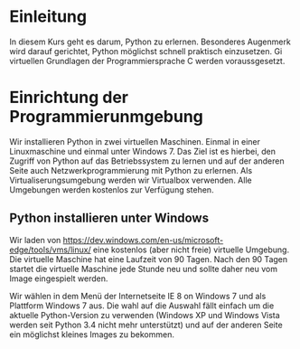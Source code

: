 # Einleitung
In diesem Kurs geht es darum, Python zu erlernen. Besonderes Augenmerk wird darauf gerichtet, Python möglichst schnell praktisch einzusetzen. Gi virtuellen Grundlagen der Programmiersprache C werden voraussgesetzt.

# Einrichtung der Programmierunmgebung
Wir installieren Python in zwei virtuellen Maschinen. Einmal in einer Linuxmaschine und einmal unter Windows 7. Das Ziel ist es hierbei, den Zugriff von Python auf das Betriebssystem zu lernen und auf der anderen Seite auch Netzwerkprogrammierung mit Python zu erlernen. Als Virtualiserungsumgebung werden wir Virtualbox verwenden. Alle Umgebungen werden kostenlos zur Verfügung stehen.

## Python installieren unter Windows
Wir laden von https://dev.windows.com/en-us/microsoft-edge/tools/vms/linux/ eine kostenlos (aber nicht freie) virtuelle Umgebung. Die virtuelle Maschine hat eine Laufzeit von 90 Tagen. Nach den 90 Tagen startet die virtuelle Maschine jede Stunde neu und sollte daher neu vom Image eingespielt werden.

Wir wählen in dem Menü der Internetseite IE 8 on Windows 7 und als Plattform Windows 7 aus. Die wahl auf die Auswahl fällt einfach um die aktuelle Python-Version zu verwenden (Windows XP und Windows Vista werden seit Python 3.4 nicht mehr unterstützt) und auf der anderen Seite ein möglichst kleines Images zu bekommen.

